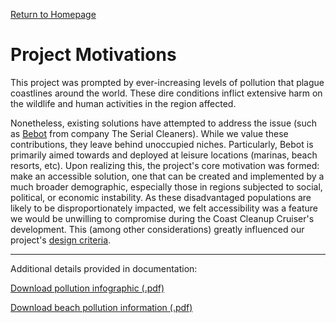 <p> <a href="https://conrado-m-ucsd.github.io/SYN-100-Project/"> Return to Homepage </a> </p>

<h1> Project Motivations </h1>

<p> 
This project was prompted by ever-increasing levels of pollution that plague coastlines around the world. These dire conditions inflict extensive harm on the wildlife and human activities in the region affected. 

Nonetheless, existing solutions have attempted to address the issue (such as [Bebot](https://searial-cleaners.com/bebot/) from company The Serial Cleaners). While we value these contributions, they leave behind unoccupied niches. Particularly, Bebot is primarily aimed towards and deployed at leisure locations (marinas, beach resorts, etc). Upon realizing this, the project's core motivation was formed: make an accessible solution, one that can be created and implemented by a much broader demographic, especially those in regions subjected to social, political, or economic instability. As these disadvantaged populations are likely to be disproportionately impacted, we felt accessibility was a feature we would be unwilling to compromise during the Coast Cleanup Cruiser's development. This (among other considerations) greatly influenced our project's <a href="dsgn-crit.html"> design criteria</a>. 
</p>

---

<p> Additional details provided in documentation: </p>

<p> 
<a href = "https://github.com/Conrado-M-UCSD/SYN-100-Project/raw/main/project%20documentation/Infographic.pdf"> Download pollution infographic (.pdf) </a> 
</p>
<p> 
<a href = "https://github.com/Conrado-M-UCSD/SYN-100-Project/raw/main/project%20documentation/Beach-Pollution-Info.pdf"> Download beach pollution information (.pdf) </a> </p>